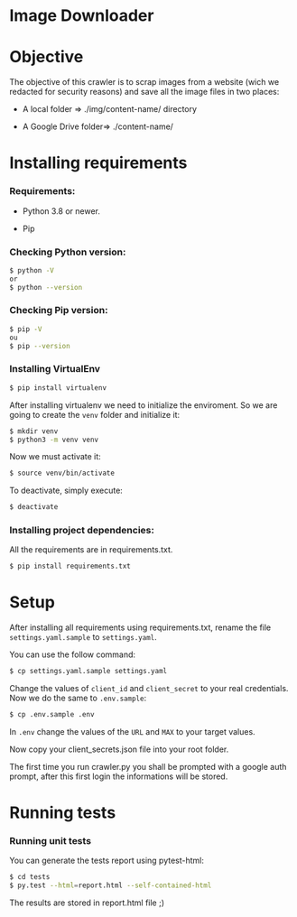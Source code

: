 
# Image Downloader
 
# Objective

The objective of this crawler is to scrap images from a website (wich we redacted for security reasons) and save all the image files in two places:  

- A local folder => ./img/content-name/ directory

- A Google Drive folder=> ./content-name/
 

# Installing requirements

### Requirements:

- Python 3.8 or newer.

- Pip

### Checking Python version:
```sh
$ python -V
or
$ python --version
```
### Checking Pip version:
```sh
$ pip -V
ou
$ pip --version
```
### Installing VirtualEnv
```sh
$ pip install virtualenv
```
After installing virtualenv we need to initialize the enviroment.
So we are going to create the ```venv``` folder and initialize it:
```sh
$ mkdir venv
$ python3 -m venv venv
```
Now we must activate it:
```sh
$ source venv/bin/activate
```
To deactivate, simply execute:
```sh
$ deactivate
```
### Installing project dependencies:
All the requirements are in requirements.txt.
```sh
$ pip install requirements.txt
```
# Setup

After installing all requirements using requirements.txt, rename the file ```settings.yaml.sample``` to ```settings.yaml```.

You can use the follow command:

```sh
$ cp settings.yaml.sample settings.yaml
```

Change the values of ```client_id``` and ```client_secret``` to your real credentials.
Now we do the same to ```.env.sample```:
```sh
$ cp .env.sample .env
```
In ```.env``` change the values of the ```URL``` and  ```MAX``` to your target values.

Now copy your client_secrets.json file into your root folder.

The first time you run crawler.py you shall be prompted with a google auth prompt, after this first login the informations will be stored.

# Running tests

### Running unit tests

You can generate the tests report using pytest-html:

```sh
$ cd tests
$ py.test --html=report.html --self-contained-html
```
The results are stored in report.html file ;)